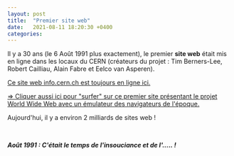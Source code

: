 ```yaml
---
layout: post
title:  "Premier site web"
date:   2021-08-11 18:20:30 +0400
categories: 
---
```



Il y a 30 ans (le 6 Août 1991 plus exactement), le premier **site web** était mis en ligne dans les locaux du CERN (créateurs du projet : Tim Berners-Lee, Robert Cailliau, Alain Fabre et Eelco van Asperen).

<a href="http://info.cern.ch/" target="_blank">Ce site web info.cern.ch est toujours en ligne ici.</a>

<a href="https://line-mode.cern.ch/www/hypertext/WWW/TheProject.html" target="_blank">=> Cliquer aussi ici pour "surfer" sur ce premier site présentant le projet World Wide Web avec un émulateur des navigateurs de l'époque.</a>

Aujourd'hui, il y a environ 2 milliards de sites web !

<br>

***Août 1991 : C'était le temps de l'insouciance et de l'..... !***
  